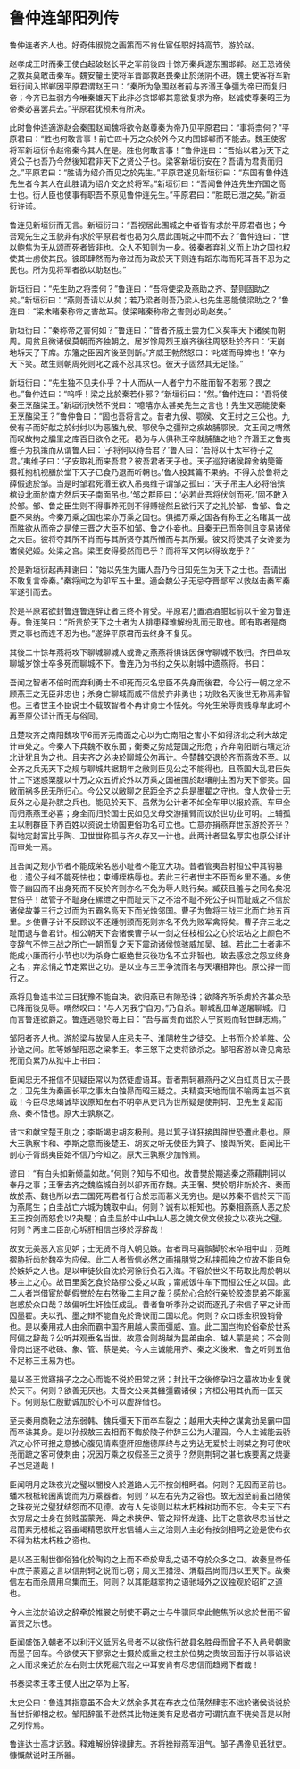 # 鲁仲连邹阳列传

鲁仲连者齐人也。好奇伟俶傥之画策而不肯仕宦任职好持高节。游於赵。

赵孝成王时而秦王使白起破赵长平之军前後四十馀万秦兵遂东围邯郸。赵王恐诸侯之救兵莫敢击秦军。魏安釐王使将军晋鄙救赵畏秦止於荡阴不进。魏王使客将军新垣衍间入邯郸因平原君谓赵王曰：“秦所为急围赵者前与齐湣王争彊为帝已而复归帝；今齐已益弱方今唯秦雄天下此非必贪邯郸其意欲复求为帝。赵诚使尊秦昭王为帝秦必喜罢兵去。”平原君犹预未有所决。

此时鲁仲连適游赵会秦围赵闻魏将欲令赵尊秦为帝乃见平原君曰：“事将柰何？”平原君曰：“胜也何敢言事！前亡四十万之众於外今又内围邯郸而不能去。魏王使客将军新垣衍令赵帝秦今其人在是。胜也何敢言事！”鲁仲连曰：“吾始以君为天下之贤公子也吾乃今然後知君非天下之贤公子也。梁客新垣衍安在？吾请为君责而归之。”平原君曰：“胜请为绍介而见之於先生。”平原君遂见新垣衍曰：“东国有鲁仲连先生者今其人在此胜请为绍介交之於将军。”新垣衍曰：“吾闻鲁仲连先生齐国之高士也。衍人臣也使事有职吾不原见鲁仲连先生。”平原君曰：“胜既已泄之矣。”新垣衍许诺。

鲁连见新垣衍而无言。新垣衍曰：“吾视居此围城之中者皆有求於平原君者也；今吾观先生之玉貌非有求於平原君者也曷为久居此围城之中而不去？”鲁仲连曰：“世以鲍焦为无从颂而死者皆非也。众人不知则为一身。彼秦者弃礼义而上功之国也权使其士虏使其民。彼即肆然而为帝过而为政於天下则连有蹈东海而死耳吾不忍为之民也。所为见将军者欲以助赵也。”

新垣衍曰：“先生助之将柰何？”鲁连曰：“吾将使梁及燕助之齐、楚则固助之矣。”新垣衍曰：“燕则吾请以从矣；若乃梁者则吾乃梁人也先生恶能使梁助之？”鲁连曰：“梁未睹秦称帝之害故耳。使梁睹秦称帝之害则必助赵矣。”

新垣衍曰：“秦称帝之害何如？”鲁连曰：“昔者齐威王尝为仁义矣率天下诸侯而朝周。周贫且微诸侯莫朝而齐独朝之。居岁馀周烈王崩齐後往周怒赴於齐曰：‘天崩地坼天子下席。东籓之臣因齐後至则斮。’齐威王勃然怒曰：‘叱嗟而母婢也！’卒为天下笑。故生则朝周死则叱之诚不忍其求也。彼天子固然其无足怪。”

新垣衍曰：“先生独不见夫仆乎？十人而从一人者宁力不胜而智不若邪？畏之也。”鲁仲连曰：“呜呼！梁之比於秦若仆邪？”新垣衍曰：“然。”鲁仲连曰：“吾将使秦王烹醢梁王。”新垣衍怏然不悦曰：“噫嘻亦太甚矣先生之言也！先生又恶能使秦王烹醢梁王？”鲁仲鲁曰：“固也吾将言之。昔者九侯、鄂侯、文王纣之三公也。九侯有子而好献之於纣纣以为恶醢九侯。鄂侯争之彊辩之疾故脯鄂侯。文王闻之喟然而叹故拘之牖里之库百日欲令之死。曷为与人俱称王卒就脯醢之地？齐湣王之鲁夷维子为执策而从谓鲁人曰：‘子将何以待吾君？’鲁人曰：‘吾将以十太牢待子之君。’夷维子曰：‘子安取礼而来吾君？彼吾君者天子也。天子巡狩诸侯辟舍纳筦籥摄衽抱机视膳於堂下天子已食乃退而听朝也。’鲁人投其籥不果纳。不得入於鲁将之薛假途於邹。当是时邹君死湣王欲入吊夷维子谓邹之孤曰：‘天子吊主人必将倍殡棺设北面於南方然后天子南面吊也。’邹之群臣曰：‘必若此吾将伏剑而死。’固不敢入於邹。邹、鲁之臣生则不得事养死则不得赙襚然且欲行天子之礼於邹、鲁邹、鲁之臣不果纳。今秦万乘之国也梁亦万乘之国也。俱据万乘之国各有称王之名睹其一战而胜欲从而帝之是使三晋之大臣不如邹、鲁之仆妾也。且秦无已而帝则且变易诸侯之大臣。彼将夺其所不肖而与其所贤夺其所憎而与其所爱。彼又将使其子女谗妾为诸侯妃姬。处梁之宫。梁王安得晏然而已乎？而将军又何以得故宠乎？”

於是新垣衍起再拜谢曰：“始以先生为庸人吾乃今日知先生为天下之士也。吾请出不敢复言帝秦。”秦将闻之为卻军五十里。適会魏公子无忌夺晋鄙军以救赵击秦军秦军遂引而去。

於是平原君欲封鲁连鲁连辞让者三终不肯受。平原君乃置酒酒酣起前以千金为鲁连寿。鲁连笑曰：“所贵於天下之士者为人排患释难解纷乱而无取也。即有取者是商贾之事也而连不忍为也。”遂辞平原君而去终身不复见。

其後二十馀年燕将攻下聊城聊城人或谗之燕燕将惧诛因保守聊城不敢归。齐田单攻聊城岁馀士卒多死而聊城不下。鲁连乃为书约之矢以射城中遗燕将。书曰：

吾闻之智者不倍时而弃利勇士不却死而灭名忠臣不先身而後君。今公行一朝之忿不顾燕王之无臣非忠也；杀身亡聊城而威不信於齐非勇也；功败名灭後世无称焉非智也。三者世主不臣说士不载故智者不再计勇士不怯死。今死生荣辱贵贱尊卑此时不再至原公详计而无与俗同。

且楚攻齐之南阳魏攻平6而齐无南面之心以为亡南阳之害小不如得济北之利大故定计审处之。今秦人下兵魏不敢东面；衡秦之势成楚国之形危；齐弃南阳断右壤定济北计犹且为之也。且夫齐之必决於聊城公勿再计。今楚魏交退於齐而燕救不至。以全齐之兵无天下之规与聊城共据期年之敝则臣见公之不能得也。且燕国大乱君臣失计上下迷惑栗腹以十万之众五折於外以万乘之国被围於赵壤削主困为天下僇笑。国敝而祸多民无所归心。今公又以敝聊之民距全齐之兵是墨翟之守也。食人炊骨士无反外之心是孙膑之兵也。能见於天下。虽然为公计者不如全车甲以报於燕。车甲全而归燕燕王必喜；身全而归於国士民如见父母交游攘臂而议於世功业可明。上辅孤主以制群臣下养百姓以资说士矫国更俗功名可立也。亡意亦捐燕弃世东游於齐乎？裂地定封富比乎陶、卫世世称孤与齐久存又一计也。此两计者显名厚实也原公详计而审处一焉。

且吾闻之规小节者不能成荣名恶小耻者不能立大功。昔者管夷吾射桓公中其钩篡也；遗公子纠不能死怯也；束缚桎梏辱也。若此三行者世主不臣而乡里不通。乡使管子幽囚而不出身死而不反於齐则亦名不免为辱人贱行矣。臧获且羞与之同名矣况世俗乎！故管子不耻身在縲绁之中而耻天下之不治不耻不死公子纠而耻威之不信於诸侯故兼三行之过而为五霸名高天下而光烛邻国。曹子为鲁将三战三北而亡地五百里。乡使曹子计不反顾议不还踵刎颈而死则亦名不免为败军禽将矣。曹子弃三北之耻而退与鲁君计。桓公朝天下会诸侯曹子以一剑之任枝桓公之心於坛坫之上颜色不变辞气不悖三战之所亡一朝而复之天下震动诸侯惊骇威加吴、越。若此二士者非不能成小廉而行小节也以为杀身亡躯绝世灭後功名不立非智也。故去感忿之怨立终身之名；弃忿悁之节定累世之功。是以业与三王争流而名与天壤相弊也。原公择一而行之。

燕将见鲁连书泣三日犹豫不能自决。欲归燕已有隙恐诛；欲降齐所杀虏於齐甚众恐已降而後见辱。喟然叹曰：“与人刃我宁自刃。”乃自杀。聊城乱田单遂屠聊城。归而言鲁连欲爵之。鲁连逃隐於海上曰：“吾与富贵而诎於人宁贫贱而轻世肆志焉。”

邹阳者齐人也。游於梁与故吴人庄忌夫子、淮阴枚生之徒交。上书而介於羊胜、公孙诡之间。胜等嫉邹阳恶之梁孝王。孝王怒下之吏将欲杀之。邹阳客游以谗见禽恐死而负累乃从狱中上书曰：

臣闻忠无不报信不见疑臣常以为然徒虚语耳。昔者荆轲慕燕丹之义白虹贯日太子畏之；卫先生为秦画长平之事太白蚀昴而昭王疑之。夫精变天地而信不喻两主岂不哀哉！今臣尽忠竭诚毕议原知左右不明卒从吏讯为世所疑是使荆轲、卫先生复起而燕、秦不悟也。原大王孰察之。

昔卞和献宝楚王刖之；李斯竭忠胡亥极刑。是以箕子详狂接舆辟世恐遭此患也。原大王孰察卞和、李斯之意而後楚王、胡亥之听无使臣为箕子、接舆所笑。臣闻比干剖心子胥鸱夷臣始不信乃今知之。原大王孰察少加怜焉。

谚曰：“有白头如新倾盖如故。”何则？知与不知也。故昔樊於期逃秦之燕藉荆轲以奉丹之事；王奢去齐之魏临城自刭以卻齐而存魏。夫王奢、樊於期非新於齐、秦而故於燕、魏也所以去二国死两君者行合於志而慕义无穷也。是以苏秦不信於天下而为燕尾生；白圭战亡六城为魏取中山。何则？诚有以相知也。苏秦相燕燕人恶之於王王按剑而怒食以?夬騠；白圭显於中山中山人恶之魏文侯文侯投之以夜光之璧。何则？两主二臣剖心坼肝相信岂移於浮辞哉！

故女无美恶入宫见妒；士无贤不肖入朝见嫉。昔者司马喜髌脚於宋卒相中山；范睢摺胁折齿於魏卒为应侯。此二人者皆信必然之画捐朋党之私挟孤独之位故不能自免於嫉妒之人也。是以申徒狄自沈於河徐衍负石入海。不容於世义不苟取比周於朝以移主上之心。故百里奚乞食於路缪公委之以政；甯戚饭牛车下而桓公任之以国。此二人者岂借宦於朝假誉於左右然後二主用之哉？感於心合於行亲於胶漆昆弟不能离岂惑於众口哉？故偏听生奸独任成乱。昔者鲁听季孙之说而逐孔子宋信子罕之计而囚墨翟。夫以孔、墨之辩不能自免於谗谀而二国以危。何则？众口铄金积毁销骨也。是以秦用戎人由余而霸中国齐用越人蒙而彊威、宣。此二国岂拘於俗牵於世系阿偏之辞哉？公听并观垂名当世。故意合则胡越为昆弟由余、越人蒙是矣；不合则骨肉出逐不收硃、象、管、蔡是矣。今人主诚能用齐、秦之义後宋、鲁之听则五伯不足称三王易为也。

是以圣王觉寤捐子之之心而能不说於田常之贤；封比干之後修孕妇之墓故功业复就於天下。何则？欲善无厌也。夫晋文公亲其雠彊霸诸侯；齐桓公用其仇而一匡天下。何则慈仁殷勤诚加於心不可以虚辞借也。

至夫秦用商鞅之法东弱韩、魏兵彊天下而卒车裂之；越用大夫种之谋禽劲吴霸中国而卒诛其身。是以孙叔敖三去相而不悔於陵子仲辞三公为人灌园。今人主诚能去骄泬之心怀可报之意披心腹见情素堕肝胆施德厚终与之穷达无爱於士则桀之狗可使吠尧而蹠之客可使刺由；况因万乘之权假圣王之资乎？然则荆轲之湛七族要离之烧妻子岂足道哉！

臣闻明月之珠夜光之璧以闇投人於道路人无不按剑相眄者。何则？无因而至前也。蟠木根柢轮囷离诡而为万乘器者。何则？以左右先为之容也。故无因至前虽出随侯之珠夜光之璧犹结怨而不见德。故有人先谈则以枯木朽株树功而不忘。今夫天下布衣穷居之士身在贫贱虽蒙尧、舜之术挟伊、管之辩怀龙逢、比干之意欲尽忠当世之君而素无根柢之容虽竭精思欲开忠信辅人主之治则人主必有按剑相眄之迹是使布衣不得为枯木朽株之资也。

是以圣王制世御俗独化於陶钧之上而不牵於卑乱之语不夺於众多之口。故秦皇帝任中庶子蒙嘉之言以信荆轲之说而匕窃；周文王猎泾、渭载吕尚而归以王天下。故秦信左右而杀周用乌集而王。何则？以其能越挛拘之语驰域外之议独观於昭旷之道也。

今人主沈於谄谀之辞牵於帷裳之制使不羁之士与牛骥同皁此鲍焦所以忿於世而不留富贵之乐也。

臣闻盛饰入朝者不以利汙义砥厉名号者不以欲伤行故县名胜母而曾子不入邑号朝歌而墨子回车。今欲使天下寥廓之士摄於威重之权主於位势之贵故回面汙行以事谄谀之人而求亲近於左右则士伏死堀穴岩之中耳安肯有尽忠信而趋阙下者哉！

书奏梁孝王孝王使人出之卒为上客。

太史公曰：鲁连其指意虽不合大义然余多其在布衣之位荡然肆志不诎於诸侯谈说於当世折卿相之权。邹阳辞虽不逊然其比物连类有足悲者亦可谓抗直不桡矣吾是以附之列传焉。

鲁连达士高才远致。释难解纷辞禄肆志。齐将挫辩燕军沮气。邹子遇谗见诋狱吏。慷慨献说时王所器。

